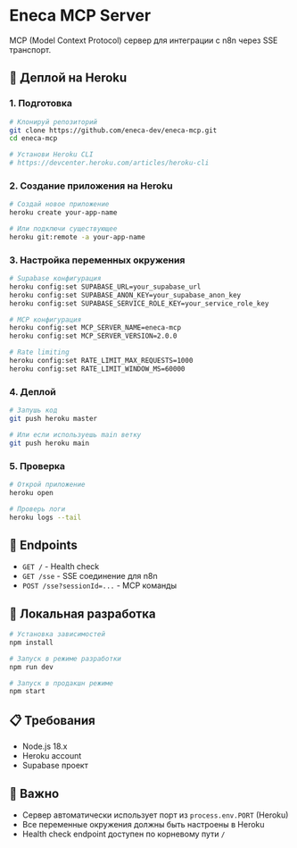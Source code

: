 # Eneca MCP Server

MCP (Model Context Protocol) сервер для интеграции с n8n через SSE транспорт.

## 🚀 Деплой на Heroku

### 1. Подготовка

```bash
# Клонируй репозиторий
git clone https://github.com/eneca-dev/eneca-mcp.git
cd eneca-mcp

# Установи Heroku CLI
# https://devcenter.heroku.com/articles/heroku-cli
```

### 2. Создание приложения на Heroku

```bash
# Создай новое приложение
heroku create your-app-name

# Или подключи существующее
heroku git:remote -a your-app-name
```

### 3. Настройка переменных окружения

```bash
# Supabase конфигурация
heroku config:set SUPABASE_URL=your_supabase_url
heroku config:set SUPABASE_ANON_KEY=your_supabase_anon_key
heroku config:set SUPABASE_SERVICE_ROLE_KEY=your_service_role_key

# MCP конфигурация
heroku config:set MCP_SERVER_NAME=eneca-mcp
heroku config:set MCP_SERVER_VERSION=2.0.0

# Rate limiting
heroku config:set RATE_LIMIT_MAX_REQUESTS=1000
heroku config:set RATE_LIMIT_WINDOW_MS=60000
```

### 4. Деплой

```bash
# Запушь код
git push heroku master

# Или если используешь main ветку
git push heroku main
```

### 5. Проверка

```bash
# Открой приложение
heroku open

# Проверь логи
heroku logs --tail
```

## 📡 Endpoints

- `GET /` - Health check
- `GET /sse` - SSE соединение для n8n
- `POST /sse?sessionId=...` - MCP команды

## 🔧 Локальная разработка

```bash
# Установка зависимостей
npm install

# Запуск в режиме разработки
npm run dev

# Запуск в продакшн режиме
npm start
```

## 📋 Требования

- Node.js 18.x
- Heroku account
- Supabase проект

## 🚨 Важно

- Сервер автоматически использует порт из `process.env.PORT` (Heroku)
- Все переменные окружения должны быть настроены в Heroku
- Health check endpoint доступен по корневому пути `/` 
